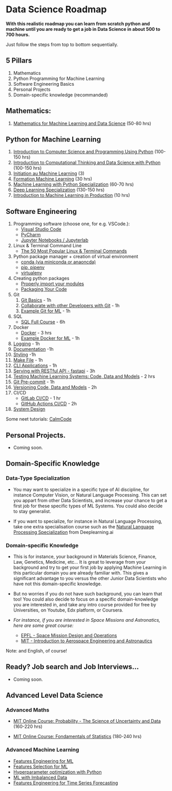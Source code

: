 # Data Science Roadmap

**With this realistic roadmap you can learn from scratch python and machine until you are ready to get a job in Data Science in about 500 to 700 hours.**

Just follow the steps from top to bottom sequentially.

## 5 Pillars
1. Mathematics
2. Python Programming for Machine Learning
3. Software Engineering Basics
4. Personal Projects
5. Domain-specific knowledge (recommanded)

## Mathematics:
1. [Mathematics for Machine Learning and Data Science](https://www.deeplearning.ai/courses/mathematics-for-machine-learning-and-data-science-specialization/) (50-80 hrs)

## Python for Machine Learning
1. [Introduction to Computer Science and Programming Using Python](https://www.edx.org/course/introduction-to-computer-science-and-programming-7) (100-150 hrs)
2. [Introduction to Computational Thinking and Data Science with Python](https://www.edx.org/course/introduction-to-computational-thinking-and-data-4) (100-150 hrs)
3. [Initiation au Machine Learning](https://www.youtube.com/playlist?list=PLO_fdPEVlfKqUF5BPKjGSh7aV9aBshrpY) (3)
4. [Formation Machine Learning](https://www.youtube.com/playlist?list=PLO_fdPEVlfKqMDNmCFzQISI2H_nJcEDJq) (30 hrs)
5. [Machine Learning with Python Specialization](https://www.deeplearning.ai/courses/machine-learning-specialization/) (60-70 hrs)
6. [Deep Learning Specialization](https://www.deeplearning.ai/courses/deep-learning-specialization/) (130-150 hrs)
7. [Introduction to Machine Learning in Production](https://youtube.com/playlist?list=PLkDaE6sCZn6GMoA0wbpJLi3t34Gd8l0aK) (10 hrs)


## Software Engineering
1. Programming software (choose one, for e.g. VSCode.):
   - [Visual Studio Code](https://code.visualstudio.com/)
   - [PyCharm](https://www.jetbrains.com/pycharm/)
   - [Jupyter Notebooks / Jupyterlab](https://jupyter.org/)
2. Linux & Terminal Command Line
    - [The 50 Most Popular Linux & Terminal Commands](https://youtu.be/ZtqBQ68cfJc)
3. Python package manager + creation of virtual environment
    - [conda (via miniconda or anaoncda)](https://youtu.be/lBXDOY6ZtBg)
    - [pip, pipenv](https://youtu.be/zDYL22QNiWk)
    - [virtualenv](https://youtu.be/IAvAlS0CuxI)
4. Creating python packages
   - [Properly import your modules](https://youtu.be/GxCXiSkm6no)
   - [Packaging Your Code](https://madewithml.com/courses/mlops/packaging/)
5. Git
   1. [Git Basics](https://youtu.be/8JJ101D3knE) - 1h
   2. [Collaborate with other Developers with Git](https://youtu.be/Q1kHG842HoI) - 1h
   3. [Example Git for ML](https://madewithml.com/courses/mlops/git/) - 1h
6. SQL
   - [SQL Full Course](https://youtu.be/-fW2X7fh7Yg) - 6h
7. Docker
    - [Docker](https://youtu.be/3c-iBn73dDE) - 3 hrs
    - [Example Docker for ML](https://madewithml.com/courses/mlops/docker/) - 1h
8. [Logging](https://madewithml.com/courses/mlops/logging/) - 1h
9.  [Documentation](https://madewithml.com/courses/mlops/documentation/) -1h
10. [Styling](https://madewithml.com/courses/mlops/styling/) -1h
11. [Make File](https://madewithml.com/courses/mlops/makefile/) - 1h
12. [CLI Applications](https://madewithml.com/courses/mlops/cli/) - 1h
13. [Serving with RESTful API - fastapi](https://madewithml.com/courses/mlops/api/) - 3h
14. [Testing Machine Learning Systems: Code, Data and Models](https://madewithml.com/courses/mlops/testing) - 2 hrs
15. [Git Pre-commit](https://madewithml.com/courses/mlops/pre-commit/) - 1h
16. [Versioning Code, Data and Models]((https://madewithml.com/courses/mlops/versioning/)) - 2h
17. CI/CD
    - [GitLab CI/CD](https://youtu.be/qP8kir2GUgo) - 1 hr
    - [GitHub Actions CI/CD](https://madewithml.com/courses/mlops/cicd/) - 2h
18. [System Design](https://madewithml.com/courses/mlops/systems-design/)

Some neet tutorials: [CalmCode](https://calmcode.io/)


## Personal Projects.

- Coming soon.

## Domain-Specific Knowledge

### Data-Type Specialization

- You may want to specialize in a specific type of AI discipline, for instance Computer Vision, or Natural Language Processing. This can set you appart from other Data Scientists, and increase your chance to get a first job for these specific types of ML Systems. You could also decide to stay generalist.

- If you want to specialize, for instance in Natural Language Processing, take one extra specialisation course such as the [Natural Language Processing Specialization](https://www.deeplearning.ai/courses/natural-language-processing-specialization/) from Deeplearning.ai

### Domain-specific Knowledge

- This is for instance, your background in Materials Science, Finance, Law, Genetics, Medicine, etc... It is great to leverage from your background and try to get your first job by applying Machine Learning in this particular domain you are already familiar with. This gives a significant advantage to you versus the other Junior Data Scientists who have not this domain-specific knowledge.

- But no worries if you do not have such background, you can learn that too! You could also decide to focus on a specific domain-knowledge you are interested in, and take any intro course provided for free by Universities, on Youtube, Edx platform, or Coursera.

- *For instance, if you are interested in Space Missions and Astronatics, here are some great course:*
  - [EPFL - Space Mission Design and Operations](https://www.edx.org/course/space-mission-design-and-operations)
  - [MIT - Introduction to Aerospace Engineering and Astronautics](https://www.edx.org/course/introduction-to-aerospace-engineering-astronautics)


Note: and English, of course!

## Ready? Job search and Job Interviews...

- Coming soon.

## Advanced Level Data Science

### Advanced Maths
- [MIT Online Course: Probability - The Science of Uncertainty and Data](https://www.edx.org/course/probability-the-science-of-uncertainty-and-data) (160-220 hrs)

- [MIT Online Course: Fondamentals of Statistics](https://www.edx.org/course/fundamentals-of-statistics) (180-240 hrs)

### Advanced Machine Learning
- [Features Engineering for ML](https://www.trainindata.com/p/feature-engineering-for-machine-learning)
- [Features Selection for ML](https://www.trainindata.com/p/feature-selection-for-machine-learning)
- [Hyperparameter optimization with Python](https://www.trainindata.com/p/hyperparameter-optimization-for-machine-learning)
- [ML with Imbalanced Data](https://www.trainindata.com/p/machine-learning-with-imbalanced-data)
- [Features Engineering for Time Series Forecasting](https://www.trainindata.com/p/feature-engineering-for-forecasting)
